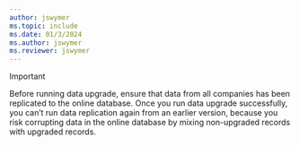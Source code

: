```yaml
---
author: jswymer
ms.topic: include
ms.date: 01/3/2024
ms.author: jswymer
ms.reviewer: jswymer
---
```

> [!IMPORTANT]
> Before running data upgrade, ensure that data from all companies has been replicated to the online database. Once you run data upgrade successfully, you can’t run data replication again from an earlier version, because you risk corrupting data in the online database by mixing non-upgraded records with upgraded records.
